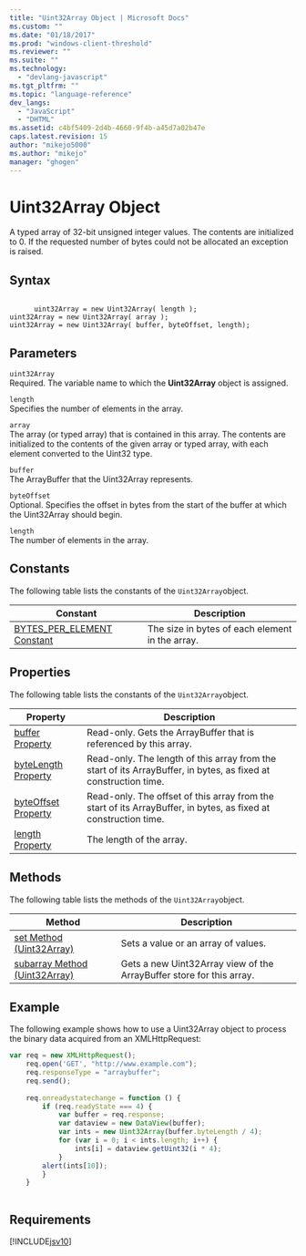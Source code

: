 ```yaml
---
title: "Uint32Array Object | Microsoft Docs"
ms.custom: ""
ms.date: "01/18/2017"
ms.prod: "windows-client-threshold"
ms.reviewer: ""
ms.suite: ""
ms.technology: 
  - "devlang-javascript"
ms.tgt_pltfrm: ""
ms.topic: "language-reference"
dev_langs: 
  - "JavaScript"
  - "DHTML"
ms.assetid: c4bf5409-2d4b-4660-9f4b-a45d7a02b47e
caps.latest.revision: 15
author: "mikejo5000"
ms.author: "mikejo"
manager: "ghogen"
---
```

# Uint32Array Object
A typed array of 32-bit unsigned integer values. The contents are initialized to 0. If the requested number of bytes could not be allocated an exception is raised.  
  
## Syntax  
  
```  
  
      uint32Array = new Uint32Array( length );  
uint32Array = new Uint32Array( array );  
uint32Array = new Uint32Array( buffer, byteOffset, length);  
```  
  
## Parameters  
 `uint32Array`  
 Required. The variable name to which the **Uint32Array** object is assigned.  
  
 `length`  
 Specifies the number of elements in the array.  
  
 `array`  
 The array (or typed array) that is contained in this array. The contents are initialized to the contents of the given array or typed array, with each element converted to the Uint32 type.  
  
 `buffer`  
 The ArrayBuffer that the Uint32Array represents.  
  
 `byteOffset`  
 Optional. Specifies the offset in bytes from the start of the buffer at which the Uint32Array should begin.  
  
 `length`  
 The number of elements in the array.  
  
## Constants  
 The following table lists the constants of the `Uint32Array`object.  
  
|Constant|Description|  
|--------------|-----------------|  
|[BYTES_PER_ELEMENT Constant](../../javascript/reference/bytes-per-element-constant-uint32array.md)|The size in bytes of each element in the array.|  
  
## Properties  
 The following table lists the constants of the `Uint32Array`object.  
  
|Property|Description|  
|--------------|-----------------|  
|[buffer Property](../../javascript/reference/buffer-property-uint32array.md)|Read-only. Gets the ArrayBuffer that is referenced by this array.|  
|[byteLength Property](../../javascript/reference/bytelength-property-uint32array.md)|Read-only. The length of this array from the start of its ArrayBuffer, in bytes, as fixed at construction time.|  
|[byteOffset Property](../../javascript/reference/byteoffset-property-uint32array.md)|Read-only. The offset of this array from the start of its ArrayBuffer, in bytes, as fixed at construction time.|  
|[length Property](../../javascript/reference/length-property-uint32array.md)|The length of the array.|  
  
## Methods  
 The following table lists the methods of the `Uint32Array`object.  
  
|Method|Description|  
|------------|-----------------|  
|[set Method (Uint32Array)](../../javascript/reference/set-method-uint32array.md)|Sets a value or an array of values.|  
|[subarray Method (Uint32Array)](../../javascript/reference/subarray-method-uint32array.md)|Gets a new Uint32Array view of the ArrayBuffer store for this array.|  
  
## Example  
 The following example shows how to use a Uint32Array object to process the binary data acquired from an XMLHttpRequest:  
  
```javascript  
var req = new XMLHttpRequest();  
    req.open('GET', "http://www.example.com");  
    req.responseType = "arraybuffer";  
    req.send();  
  
    req.onreadystatechange = function () {  
        if (req.readyState === 4) {  
            var buffer = req.response;  
            var dataview = new DataView(buffer);  
            var ints = new Uint32Array(buffer.byteLength / 4);  
            for (var i = 0; i < ints.length; i++) {  
                ints[i] = dataview.getUint32(i * 4);  
            }  
        alert(ints[10]);  
        }  
    }  
  
```  
  
## Requirements  
 [!INCLUDE[jsv10](../../javascript/reference/includes/jsv10-md.md)]